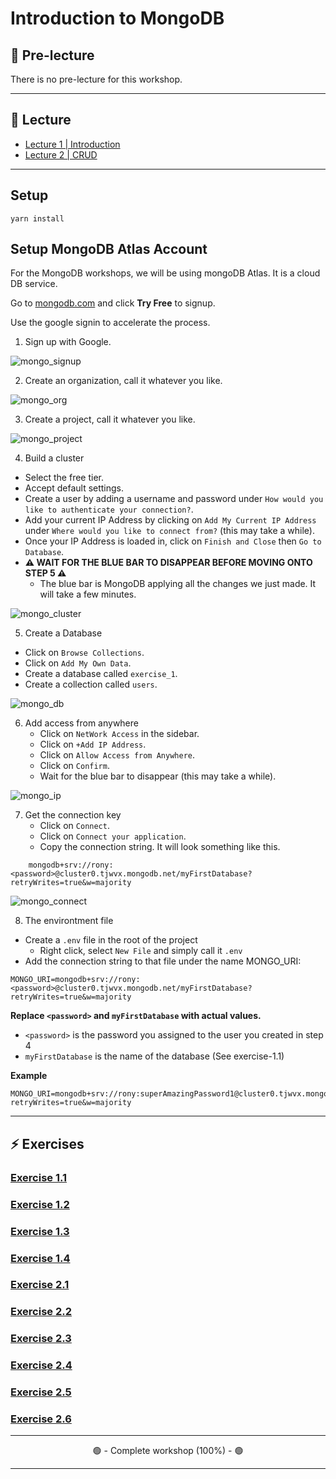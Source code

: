 # Introduction to MongoDB

## 🦊 Pre-lecture

There is no pre-lecture for this workshop.

---

## 🦉 Lecture

- [Lecture 1 | Introduction](lecture/lecture-1-introduction.md)
- [Lecture 2 | CRUD](lecture/lecture-2-crud.md)

---

## Setup

```
yarn install
```

## Setup MongoDB Atlas Account

For the MongoDB workshops, we will be using mongoDB Atlas. It is a cloud DB service.

Go to [mongodb.com](https://www.mongodb.com/cloud/atlas) and click **Try Free** to signup.

Use the google signin to accelerate the process.

1. Sign up with Google.

![mongo_signup](./lecture/assets/step-1-signup.gif)

2. Create an organization, call it whatever you like.

![mongo_org](./lecture/assets/step-2-org.gif)

3. Create a project, call it whatever you like.

![mongo_project](./lecture/assets/step-3-project.gif)

4. Build a cluster
- Select the free tier.
- Accept default settings.
- Create a user by adding a username and password under `How would you like to authenticate your connection?`.
- Add your current IP Address by clicking on `Add My Current IP Address` under `Where would you like to connect from?` (this may take a while).
- Once your IP Address is loaded in, click on `Finish and Close` then `Go to Database`.
- **⚠️ WAIT FOR THE BLUE BAR TO DISAPPEAR BEFORE MOVING ONTO STEP 5 ⚠️** 
    - The blue bar is MongoDB applying all the changes we just made. It will take a few minutes.

![mongo_cluster](./lecture/assets/step-4-cluster.gif)

5. Create a Database
- Click on `Browse Collections`.
- Click on `Add My Own Data`.
- Create a database called `exercise_1`.
- Create a collection called `users`.

![mongo_db](./lecture/assets/step-5-db.gif)

6. Add access from anywhere
    - Click on `NetWork Access` in the sidebar.
    - Click on `+Add IP Address`.
    - Click on `Allow Access from Anywhere`.
    - Click on `Confirm`.
    - Wait for the blue bar to disappear (this may take a while).

![mongo_ip](./lecture/assets/step-6-ip.gif)

7. Get the connection key
    - Click on `Connect`.
    - Click on `Connect your application`.
    - Copy the connection string. It will look something like this.

```
    mongodb+srv://rony:<password>@cluster0.tjwvx.mongodb.net/myFirstDatabase?retryWrites=true&w=majority
```

![mongo_connect](./lecture/assets/step-7-connect.gif)

8. The environtment file

- Create a `.env` file in the root of the project
    - Right click, select `New File` and simply call it `.env`
- Add the connection string to that file under the name MONGO_URI: 

```
MONGO_URI=mongodb+srv://rony:<password>@cluster0.tjwvx.mongodb.net/myFirstDatabase?retryWrites=true&w=majority
```

**Replace `<password>` and `myFirstDatabase` with actual values.**

- `<password>` is the password you assigned to the user you created in step 4
- `myFirstDatabase` is the name of the database (See exercise-1.1)

**Example**
```
MONGO_URI=mongodb+srv://rony:superAmazingPassword1@cluster0.tjwvx.mongodb.net/superCoolDatabaseName?retryWrites=true&w=majority
```


---


## ⚡ Exercises

### [Exercise 1.1](workshop/exercise-1.1.md)

### [Exercise 1.2](workshop/exercise-1.2.md)

### [Exercise 1.3](workshop/exercise-1.3.md)

### [Exercise 1.4](workshop/exercise-1.4.md)

### [Exercise 2.1](workshop/exercise-2.1.md)

### [Exercise 2.2](workshop/exercise-2.2.md)

### [Exercise 2.3](workshop/exercise-2.3.md)

### [Exercise 2.4](workshop/exercise-2.4.md)

### [Exercise 2.5](workshop/exercise-2.5.md)

### [Exercise 2.6](workshop/exercise-2.6.md)

---

<center>🟢 - Complete workshop (100%) - 🟢</center>

---
